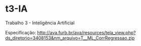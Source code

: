 # t3-IA
Trabalho 3 - Inteligência Artificial

Especificação:
http://ava.furb.br/ava/resources/tela_view.php?ds_diretorio=3408153&nm_arquivo=T__ML_CorrRegressao.zip
